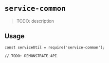 # `service-common`

> TODO: description

## Usage

```
const serviceUtil = require('service-common');

// TODO: DEMONSTRATE API
```
